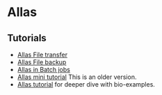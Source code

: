 # Allas

## Tutorials
* [Allas File transfer](tutorial_allas-file-transfer)
* [Allas File backup](tutorial_allas-file-backup)
* [Allas in Batch jobs](tutorial_allas-in-batch-jobs)
* [Allas mini tutorial](allas-mini-tutorial.md) This is an older version.
* [Allas tutorial](allas-tutorial.md) for deeper dive with bio-examples.